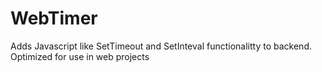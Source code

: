 WebTimer
========

Adds Javascript like SetTimeout and SetInteval functionalitty to backend. Optimized for use in web projects
